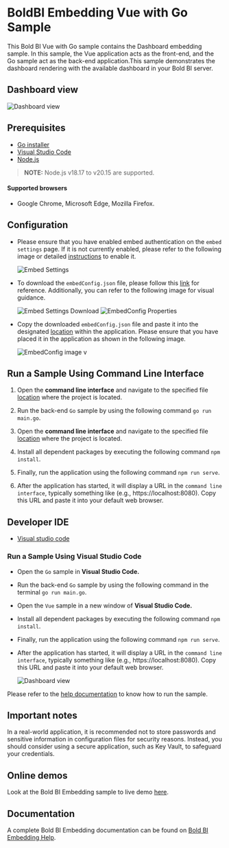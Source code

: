 # BoldBI Embedding Vue with Go Sample

This Bold BI Vue with Go sample contains the Dashboard embedding sample. In this sample, the Vue application acts as the front-end, and the Go sample act as the back-end application.This sample demonstrates the dashboard rendering with the available dashboard in your Bold BI server.

## Dashboard view

   ![Dashboard view](https://github.com/boldbi/vue-with-go-sample/assets/129486688/381aa89c-6870-4489-a744-c3617abc7646)

## Prerequisites

 * [Go installer](https://go.dev/dl/)
 * [Visual Studio Code](https://code.visualstudio.com/download)
 * [Node.js](https://nodejs.org/en/)
 > **NOTE:** Node.js v18.17 to v20.15 are supported.

 #### Supported browsers
  
  * Google Chrome, Microsoft Edge, Mozilla Firefox.

## Configuration

 * Please ensure that you have enabled embed authentication on the `embed settings` page. If it is not currently enabled, please refer to the following image or detailed [instructions](https://help.boldbi.com/site-administration/embed-settings/#get-embed-secret-code) to enable it.

    ![Embed Settings](https://github.com/boldbi/aspnet-core-sample/assets/91586758/b3a81978-9eb4-42b2-92bb-d1e2735ab007)

 * To download the `embedConfig.json` file, please follow this [link](https://help.boldbi.com/site-administration/embed-settings/#get-embed-configuration-file) for reference. Additionally, you can refer to the following image for visual guidance.

    ![Embed Settings Download](https://github.com/boldbi/aspnet-core-sample/assets/91586758/d27d4cfc-6a3e-4c34-975e-f5f22dea6172)
    ![EmbedConfig Properties](https://github.com/boldbi/aspnet-core-sample/assets/91586758/d6ce925a-0d4c-45d2-817e-24d6d59e0d63)

 * Copy the downloaded `embedConfig.json` file and paste it into the designated [location](https://github.com/boldbi/vue-with-go-sample/tree/master/Go) within the application. Please ensure that you have placed it in the application as shown in the following image.

   ![EmbedConfig image](https://github.com/boldbi/vue-with-go-sample/assets/129486688/bf994470-ed88-46e3-9b3e-2c941d42a2a6)
v
 ## Run a Sample Using Command Line Interface

  1. Open the **command line interface** and navigate to the specified file [location](https://github.com/boldbi/vue-with-go-sample/tree/master/Go) where the project is located.
   
  2. Run the back-end `Go` sample by using the following command `go run main.go`.
   
  3. Open the **command line interface** and navigate to the specified file [location](https://github.com/boldbi/vue-with-go-sample/tree/master/Vue) where the project is located.
   
  4. Install all dependent packages by executing the following command `npm install`.
   
  5. Finally, run the application using the following command `npm run serve`.
   
  6. After the application has started, it will display a URL in the `command line interface`, typically something like (e.g., https://localhost:8080). Copy this URL and paste it into your default web browser.

 ## Developer IDE

  * [Visual studio code](https://code.visualstudio.com/download)

 ### Run a Sample Using Visual Studio Code

 * Open the `Go` sample in **Visual Studio Code.**

 * Run the back-end `Go` sample by using the following command in the terminal `go run main.go`.

 * Open the `Vue` sample in a new window of **Visual Studio Code.**

 * Install all dependent packages by executing the following command `npm install`.

 * Finally, run the application using the following command `npm run serve`.

 * After the application has started, it will display a URL in the `command line interface`, typically something like (e.g., https://localhost:8080). Copy this URL and paste it into your default web browser.

   ![Dashboard view](https://github.com/boldbi/vue-with-go-sample/assets/129486688/381aa89c-6870-4489-a744-c3617abc7646)

Please refer to the [help documentation](https://help.boldbi.com/embedding-options/embedding-sdk/samples/vuejs-with-go/#how-to-run-the-sample) to know how to run the sample.

## Important notes

In a real-world application, it is recommended not to store passwords and sensitive information in configuration files for security reasons. Instead, you should consider using a secure application, such as Key Vault, to safeguard your credentials.

## Online demos

Look at the Bold BI Embedding sample to live demo [here](https://samples.boldbi.com/embed).

## Documentation

A complete Bold BI Embedding documentation can be found on [Bold BI Embedding Help](https://help.boldbi.com/embedded-bi/javascript-based/).
